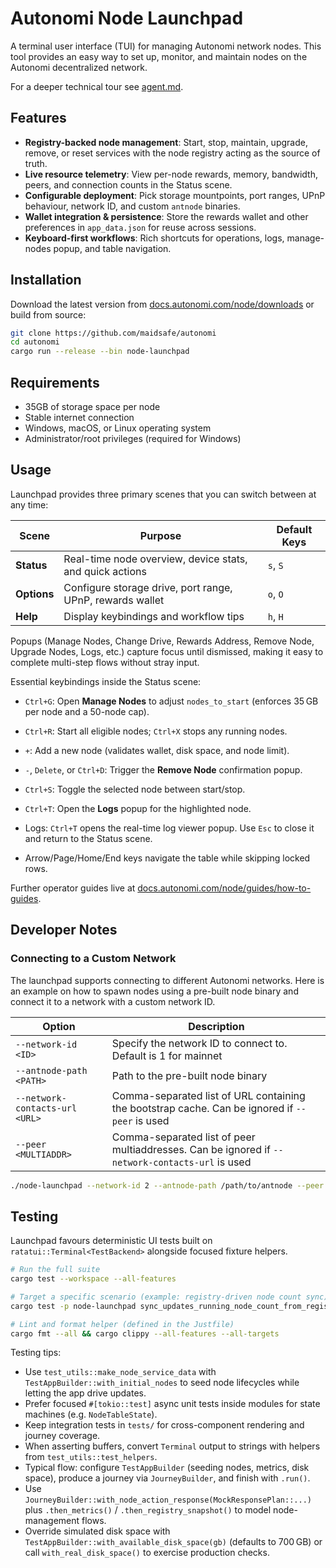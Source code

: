 # Autonomi Node Launchpad

A terminal user interface (TUI) for managing Autonomi network nodes. This tool provides an easy way to set up, monitor, and maintain nodes on the Autonomi decentralized network.

For a deeper technical tour see [agent.md](./agent.md).

## Features

- **Registry-backed node management**: Start, stop, maintain, upgrade, remove, or reset services with the node registry acting as the source of truth.
- **Live resource telemetry**: View per-node rewards, memory, bandwidth, peers, and connection counts in the Status scene.
- **Configurable deployment**: Pick storage mountpoints, port ranges, UPnP behaviour, network ID, and custom `antnode` binaries.
- **Wallet integration & persistence**: Store the rewards wallet and other preferences in `app_data.json` for reuse across sessions.
- **Keyboard-first workflows**: Rich shortcuts for operations, logs, manage-nodes popup, and table navigation.

## Installation

Download the latest version from [docs.autonomi.com/node/downloads](https://docs.autonomi.com/node/downloads) or build from source:

```bash
git clone https://github.com/maidsafe/autonomi
cd autonomi
cargo run --release --bin node-launchpad
```

## Requirements

- 35GB of storage space per node
- Stable internet connection
- Windows, macOS, or Linux operating system
- Administrator/root privileges (required for Windows)

## Usage

Launchpad provides three primary scenes that you can switch between at any time:

| Scene | Purpose | Default Keys |
|-------|---------|--------------|
| **Status** | Real-time node overview, device stats, and quick actions | `s`, `S` |
| **Options** | Configure storage drive, port range, UPnP, rewards wallet | `o`, `O` |
| **Help** | Display keybindings and workflow tips | `h`, `H` |

Popups (Manage Nodes, Change Drive, Rewards Address, Remove Node, Upgrade Nodes, Logs, etc.) capture focus until dismissed, making it easy to complete multi-step flows without stray input.

Essential keybindings inside the Status scene:

- `Ctrl+G`: Open **Manage Nodes** to adjust `nodes_to_start` (enforces 35 GB per node and a 50-node cap).
- `Ctrl+R`: Start all eligible nodes; `Ctrl+X` stops any running nodes.
- `+`: Add a new node (validates wallet, disk space, and node limit).
- `-`, `Delete`, or `Ctrl+D`: Trigger the **Remove Node** confirmation popup.
- `Ctrl+S`: Toggle the selected node between start/stop.
- `Ctrl+T`: Open the **Logs** popup for the highlighted node.

- Logs: `Ctrl+T` opens the real-time log viewer popup. Use `Esc` to close it and return to the Status scene.
- Arrow/Page/Home/End keys navigate the table while skipping locked rows.

Further operator guides live at [docs.autonomi.com/node/guides/how-to-guides](https://docs.autonomi.com/node/guides/how-to-guides).

## Developer Notes

### Connecting to a Custom Network

The launchpad supports connecting to different Autonomi networks. Here is an example on how to spawn nodes using a
pre-built node binary and connect it to a network with a custom network ID.


| Option | Description |
|--------|-------------|
| `--network-id <ID>` | Specify the network ID to connect to. Default is 1 for mainnet |
| `--antnode-path <PATH>` | Path to the pre-built node binary |
| `--network-contacts-url <URL>` | Comma-separated list of URL containing the bootstrap cache. Can be ignored if `--peer` is used |
| `--peer <MULTIADDR>` | Comma-separated list of peer multiaddresses. Can be ignored if `--network-contacts-url` is used |


```bash
./node-launchpad --network-id 2 --antnode-path /path/to/antnode --peer /ip4/1.2.3.4/tcp/12000/p2p/12D3KooWAbCxMV2Zm3Pe4HcAokWDG9w8UMLpDiKpMxwLK3mixpkL
```

## Testing

Launchpad favours deterministic UI tests built on `ratatui::Terminal<TestBackend>` alongside focused fixture helpers.

```bash
# Run the full suite
cargo test --workspace --all-features

# Target a specific scenario (example: registry-driven node count sync)
cargo test -p node-launchpad sync_updates_running_node_count_from_registry

# Lint and format helper (defined in the Justfile)
cargo fmt --all && cargo clippy --all-features --all-targets
```

Testing tips:

- Use `test_utils::make_node_service_data` with `TestAppBuilder::with_initial_nodes` to seed node lifecycles while letting the app drive updates.
- Prefer focused `#[tokio::test]` async unit tests inside modules for state machines (e.g. `NodeTableState`).
- Keep integration tests in `tests/` for cross-component rendering and journey coverage.
- When asserting buffers, convert `Terminal` output to strings with helpers from `test_utils::test_helpers`.
- Typical flow: configure `TestAppBuilder` (seeding nodes, metrics, disk space), produce a journey via `JourneyBuilder`, and finish with `.run()`.
- Use `JourneyBuilder::with_node_action_response(MockResponsePlan::...)` plus `.then_metrics()` / `.then_registry_snapshot()` to model node-management flows.
- Override simulated disk space with `TestAppBuilder::with_available_disk_space(gb)` (defaults to 700 GB) or call `with_real_disk_space()` to exercise production checks.

